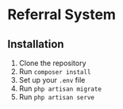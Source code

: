 # Referral System

## Installation

1. Clone the repository
2. Run `composer install`
3. Set up your `.env` file
4. Run `php artisan migrate`
5. Run `php artisan serve`